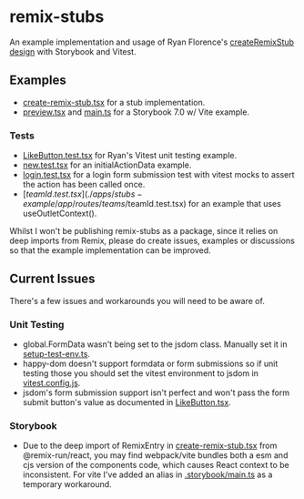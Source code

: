 # remix-stubs

An example implementation and usage of Ryan Florence's [createRemixStub design](https://github.com/remix-run/remix/discussions/2481) with Storybook and Vitest.

## Examples

- [create-remix-stub.tsx](./packages/remix-stubs/src/create-remix-stub.tsx) for a stub implementation.
- [preview.tsx](./apps/stubs-example/.storybook/preview.tsx) and [main.ts](apps/stubs-example/.storybook/main.ts) for a Storybook 7.0 w/ Vite example.

### Tests

- [LikeButton.test.tsx](./apps/stubs-example/app/components/LikeButton.test.tsx) for Ryan's Vitest unit testing example.
- [new.test.tsx](./apps/stubs-example/app/routes/notes/new.test.tsx) for an initialActionData example.
- [login.test.tsx](./apps/stubs-example/app/routes/login.test.tsx) for a login form submission test with vitest mocks to assert the action has been called once.
- [$teamId.test.tsx](./apps/stubs-example/app/routes/teams/$teamId.test.tsx) for an example that uses useOutletContext().

Whilst I won't be publishing remix-stubs as a package, since it relies on deep imports from Remix, please do create issues, examples or discussions so that the example implementation can be improved.

## Current Issues

There's a few issues and workarounds you will need to be aware of.

### Unit Testing

- global.FormData wasn't being set to the jsdom class. Manually set it in [setup-test-env.ts](./apps/stubs-example/test/setup-test-env.ts).
- happy-dom doesn't support formdata or form submissions so if unit testing those you should set the vitest environment to jsdom in [vitest.config.js](./apps/stubs-example/vitest.config.js).
- jsdom's form submission support isn't perfect and won't pass the form submit button's value as documented in [LikeButton.tsx](./apps/stubs-example/app/components/LikeButton.tsx).

### Storybook

- Due to the deep import of RemixEntry in [create-remix-stub.tsx](./packages/remix-stubs/src/create-remix-stub.tsx) from @remix-run/react, you may find webpack/vite bundles both a esm and cjs version of the components code, which causes React context to be inconsistent. For vite I've added an alias in [.storybook/main.ts](./apps/stubs-example/.storybook/main.ts) as a temporary workaround.
